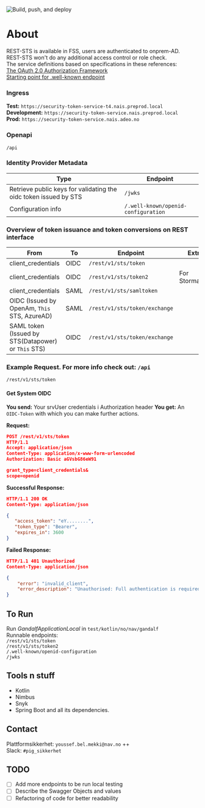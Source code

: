 ![Build, push, and deploy](https://github.com/navikt/gandalf/workflows/Build,%20push,%20and%20deploy/badge.svg?branch=master)

# About
REST-STS is available in FSS, users are authenticated to onprem-AD.  
REST-STS won't do any additional access control or role check.  
The service definitions based on specifications in these references:  
[The OAuth 2.0 Authorization Framework](https://tools.ietf.org/html/rfc6749)  
[Starting point for .well-known endpoint](https://openid.net/specs/openid-connect-discovery-1_0.html#ProviderMetadata)  

### Ingress
**Test:** `https://security-token-service-t4.nais.preprod.local`  
**Development:** `https://security-token-service.nais.preprod.local`  
**Prod:** `https://security-token-service.nais.adeo.no`  

### Openapi
`/api`  

### Identity Provider Metadata
| Type              | Endpoint              |
|-----------------------|-----------------------|
| Retrieve public keys for validating the oidc token issued by STS    | `/jwks`                  |
| Configuration info    | `/.well-known/openid-configuration`                  |

### Overview of token issuance and token conversions on REST interface
| From              | To                  | Endpoint              | Extra                                            |
|-----------------------|-----------------------|-----------------------|--------------------------------------------------|
| client_credentials               | OIDC                | `/rest/v1/sts/token`                  |                             |
| client_credentials        | OIDC                | `/rest/v1/sts/token2`                   | For Stormaskin   |
| client_credentials          | SAML               |  `/rest/v1/sts/samltoken`             | 
| OIDC (Issued by OpenAm, `This` STS, AzureAD)      |  SAML     | `/rest/v1/sts/token/exchange`                   |                          |
| SAML token (Issued by STS(Datapower) or `This` STS)                   | OIDC     | `/rest/v1/sts/token/exchange`                   |           |

### Example Request. For more info check out: `/api`
`/rest/v1/sts/token`  
#### Get System OIDC
**You send:**  Your srvUser credentials i Authorization header
**You get:** An `OIDC-Token` with which you can make further actions.

**Request:**
```json
POST /rest/v1/sts/token 
HTTP/1.1
Accept: application/json
Content-Type: application/x-www-form-urlencoded
Authorization: Basic aGVsbG86eW91

grant_type=client_credentials&
scope=openid
```
**Successful Response:**
```json
HTTP/1.1 200 OK
Content-Type: application/json

{
   "access_token": "eY........",
   "token_type": "Bearer",
   "expires_in": 3600
}
```
**Failed Response:**
```json
HTTP/1.1 401 Unauthorized
Content-Type: application/json

{
    "error": "invalid_client",
    "error_description": "Unauthorised: Full authentication is required to access this resource"
}
```

## To Run
Run _GandalfApplicationLocal_ in `test/kotlin/no/nav/gandalf`  
Runnable endpoints:  
`/rest/v1/sts/token`  
`/rest/v1/sts/token2`  
`/.well-known/openid-configuration`  
`/jwks`  

## Tools n stuff
* Kotlin  
* Nimbus  
* Snyk
* Spring Boot and all its dependencies.

## Contact
Plattformsikkerhet: `youssef.bel.mekki@nav.no` ++  
Slack: `#pig_sikkerhet`

## TODO
- [ ] Add more endpoints to be run local testing  
- [ ] Describe the Swagger Objects and values
- [ ] Refactoring of code for better readability
